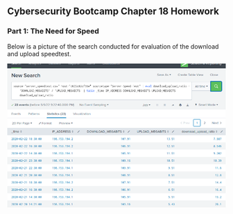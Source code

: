 
## Cybersecurity Bootcamp Chapter 18 Homework

### Part 1: The Need for Speed

Below is a picture of the search conducted for evaluation of the download and upload speedtest.

![Speed Test Table](./Pictures/Step-1.PNG)
